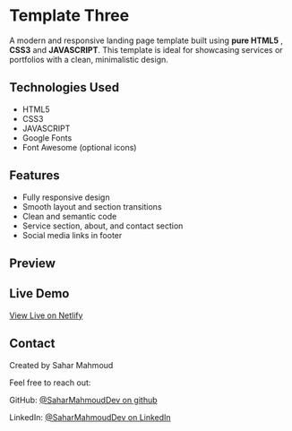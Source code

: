 # Template Three

A modern and responsive landing page template built using **pure HTML5** , **CSS3** and **JAVASCRIPT**.
This template is ideal for showcasing services or portfolios with a clean, minimalistic design.

## Technologies Used
- HTML5
- CSS3
- JAVASCRIPT
- Google Fonts
- Font Awesome (optional icons)

## Features
- Fully responsive design
- Smooth layout and section transitions
- Clean and semantic code
- Service section, about, and contact section
- Social media links in footer
  
##  Preview

## Live Demo
[View Live on Netlify](https://projectelzero.netlify.app)

## Contact
Created by Sahar Mahmoud

Feel free to reach out:

GitHub: [@SaharMahmoudDev on github](https://github.com/SaharMahmoudDev)

LinkedIn: [@SaharMahmoudDev on LinkedIn](https://www.linkedin.com/in/SaharMahmoud-Dev)




 
